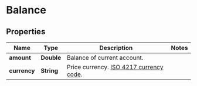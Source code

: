 

# Balance


## Properties

| Name | Type | Description | Notes |
|------------ | ------------- | ------------- | -------------|
|**amount** | **Double** | Balance of current account. |  |
|**currency** | **String** | Price currency. [ISO 4217 currency code](https://en.wikipedia.org/wiki/ISO_4217). |  |



